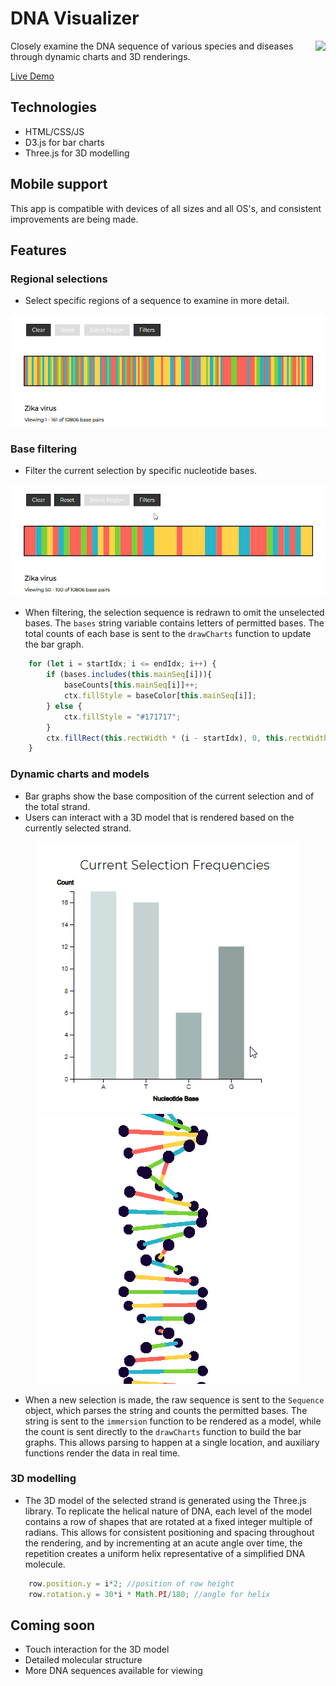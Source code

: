 # DNA Visualizer

<img  align="right" max-width="auto" max-height="700px" src="/home/esant2/Documents/dna_visualizer/dist/gifs/dna_mobile_strand.gif">

Closely examine the DNA sequence of various species and diseases through dynamic charts and 3D renderings.

[Live Demo](https://arctive.github.io/dna_visualizer/)

## Technologies
* HTML/CSS/JS
* D3.js for bar charts
* Three.js for 3D modelling

## Mobile support
This app is compatible with devices of all sizes and all OS's, and consistent improvements are being made.

## Features
### Regional selections
* Select specific regions of a sequence to examine in more detail.
<p align="center">
  <img max-width="400px" height="auto" src="dist/gifs/selected_seq4.gif">
</p>

### Base filtering
* Filter the current selection by specific nucleotide bases.

<p align="center">
  <img max-width="400px" height="auto" src="dist/gifs/filter3.gif">
</p>

* When filtering, the selection sequence is redrawn to omit the unselected bases.
    The ```bases``` string variable contains letters of permitted bases. The total counts of each base is sent to the ```drawCharts``` function to update the bar graph.

```javascript
    for (let i = startIdx; i <= endIdx; i++) {
        if (bases.includes(this.mainSeq[i])){
            baseCounts[this.mainSeq[i]]++;
            ctx.fillStyle = baseColor[this.mainSeq[i]];
        } else {
            ctx.fillStyle = "#171717";
        }
        ctx.fillRect(this.rectWidth * (i - startIdx), 0, this.rectWidth, canvas.height);
    }
```

### Dynamic charts and models
* Bar graphs show the base composition of the current selection and of the total strand.
* Users can interact with a 3D model that is rendered based on the currently selected strand.

<p align="center">
  <img max-width="300px" height="auto" src="dist/gifs/charts1.gif">
  <img max-width="300px" height="auto" src="dist/gifs/strand2.gif">
</p>

* When a new selection is made, the raw sequence is sent to the ```Sequence``` object, which parses the string and counts the permitted bases. The string is sent to the ```immersion``` function to be rendered as a model, while the count is sent directly to the ```drawCharts``` function to build the bar graphs. This allows parsing to happen at a single location, and auxiliary functions render the data in real time.

### 3D modelling
* The 3D model of the selected strand is generated using the Three.js library. To replicate the helical nature of DNA, each level of 
    the model contains a row of shapes that are rotated at a fixed integer multiple of radians. This allows for consistent positioning 
    and spacing throughout the rendering, and by incrementing at an acute angle over time, the repetition creates a uniform helix 
    representative of a simplified DNA molecule.

```javascript
    row.position.y = i*2; //position of row height
    row.rotation.y = 30*i * Math.PI/180; //angle for helix
```

## Coming soon
* Touch interaction for the 3D model
* Detailed molecular structure
* More DNA sequences available for viewing